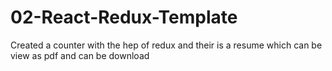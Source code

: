 # 02-React-Redux-Template
Created a counter with the hep of redux and their is a resume which can be view as pdf and can be download
